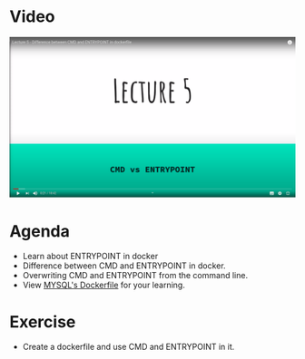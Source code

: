 # Video

[![Watch the video](day-5/lecture-5-github.png)](https://youtu.be/jTwtMgv_Y_I)

# Agenda

- Learn about ENTRYPOINT in docker
- Difference between CMD and ENTRYPOINT in docker.
- Overwriting CMD and ENTRYPOINT from the command line.
- View [MYSQL's Dockerfile](https://github.com/docker-library/mysql/blob/bc6e37a2be/8.0/Dockerfile) for your learning.

# Exercise

- Create a dockerfile and use CMD and ENTRYPOINT in it.
